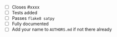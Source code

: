 <!-- Describe what your PR does, and why -->
<!-- For works in progress choose "Create draft pull request" from the drop-down green button. -->

 - [ ] Closes #xxxx <!-- remove if there is no corresponding issue, which should only be the case for minor changes -->
 - [ ] Tests added <!-- for all bug fixes or enhancements -->
 - [ ] Passes ``flake8 satpy`` <!-- remove if you did not edit any Python files -->
 - [ ] Fully documented <!-- remove if this change should not be visible to users, e.g., if it is an internal clean-up, or if this is part of a larger project that will be documented later -->
 - [ ] Add your name to `AUTHORS.md` if not there already
